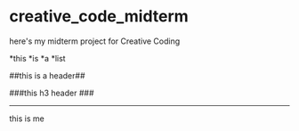 creative_code_midterm
=====================

here's my midterm project for Creative Coding

*this
*is 
*a
*list

##this is a header##

###this h3 header ###

---

this is me 
